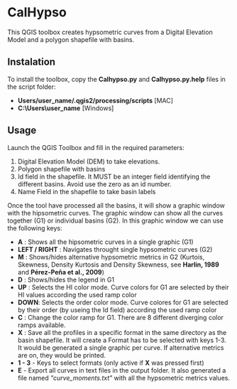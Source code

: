 # CalHypso
This QGIS toolbox creates hypsometric curves from a 
Digital Elevation Model and a polygon shapefile with basins. 

## Instalation

To install the toolbox, copy the **Calhypso.py** and **Calhypso.py.help** files in the script folder:
- **Users/user_name/.qgis2/processing/scripts**  [MAC] 
- **C:\Users\user_name**   [Windows]


## Usage
Launch the QGIS Toolbox and fill in the required parameters:

1. Digital Elevation Model (DEM) to take elevations. 
2. Polygon shapefile with basins
3. Id field in the shapefile. It MUST be an integer field identifying the different basins. Avoid use the zero as an id number.
4. Name Field in the shapefile to take basin labels

Once the tool have processed all the basins, it will show a graphic 
window with the hipsometric curves. The graphic window can show all the curves
together (G1) or individual basins (G2). 
In this graphic window we can use the following keys:

* **A** : Shows all the hipsometric curves in a single graphic (G1)
* **LEFT / RIGHT** : Navigates throught single hypsometric curves (G2)
* **M** : Shows/hides alternative hypsometric metrics in G2 (Kurtois, 
Skewness, Density Kurtosis and Density Skewness, see 
**Harlin, 1989** and **Pérez-Peña et al., 2009**)
* **D** : Shows/hides the legend in G1
* **UP** : Selects the HI color mode. Curve colors for G1 are selected by their HI 
values according the used ramp color
* **DOWN**: Selects the order color mode. Curve colores for G1 are selected by 
their order (by useing the Id field) 
according the used ramp color
* **C** : Change the color ramp for G1. There are 8 different diverging color 
ramps available.
* **X** : Save all the profiles in a specific format in the same directory as the 
basin shapefile. It will create a Format has to be selected with keys 1-3. It would be generated a 
single graphic per curve. If alternative metrics are on, they would be printed. 
* **1 - 3** - Keys to select formats (only active if **X** was pressed first) 
* **E** - Export all curves in text files in the output folder. It also generated 
a file named *"curve_moments.txt"* with all the hypsometric metrics values.
